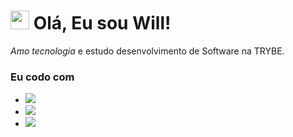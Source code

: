 <h1>
  <img
      src="https://emojis.slackmojis.com/emojis/images/1531849430/4246/blob-sunglasses.gif?1531849430"
       width="30"
   />
  Olá, Eu sou Will!
</h1>
<p>
  <em> Amo tecnologia </em> e estudo desenvolvimento de Software na TRYBE. 
</p>
<h3> Eu codo com </h3>
<ul>
  <li> 
   <img src="https://img.shields.io/badge/JavaScript-%23F7DF1E.svg?&style=flat-square&logo=javascript&logoColor=black&labelColor=black" /> 
  </li>
    <li> 
   <img src="https://img.shields.io/badge/CSS3%20-%231572B6.svg?&style=for-the-badge&logo=css3&logoColor=white" /> 
  </li>
   <li> 
   <img src="https://img.shields.io/badge/React%20-%2320232a.svg?&style=for-the-badge&logo=react&logoColor=%2361DAFB" /> 
  </li>
</ul>


